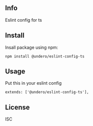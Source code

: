 
## Info

Eslint config for ts

## Install
Insall package using npm:

``npm install @undero/eslint-config-ts``


## Usage

Put this in your eslint config

``extends: ['@undero/eslint-config-ts'],``

  
## License

ISC